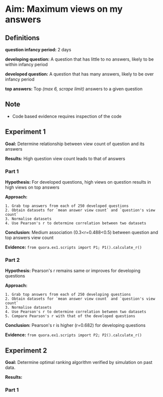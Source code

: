 # Aim: Maximum views on my answers

## Definitions
**question infancy period:** 2 days 

**developing question:** A question that has little to no answers, likely to be within infancy period

**developed question:** A question that has many answers, likely to be over infancy period

**top answers:** Top *(max 6, scrape limit)* answers to a given question

## Note
* Code based evidence requires inspection of the code

## Experiment 1
**Goal:** Determine relationship between view count of question and its answers

**Results:** High question view count leads to that of answers

### Part 1
**Hypothesis:** For developed questions, high views on question results in high views on top answers

**Approach:** 

    1. Grab top answers from each of 250 developed questions
    2. Obtain datasets for `mean answer view count` and `question's view count`
    3. Normalise datasets
    4. Use Pearson's r to determine correlation between two datasets
    
**Conclusion:** Medium association (0.3<r=0.488<0.5) between question and top answers view count

**Evidence:** `from quora.ex1.scripts import P1; P1().calculate_r()`

### Part 2
**Hypothesis:** Pearson's r remains same or improves for developing questions

**Approach:**

    1. Grab top answers from each of 250 developing questions
    2. Obtain datasets for `mean answer view count` and `question's view count`
    3. Normalise datasets
    4. Use Pearson's r to determine correlation between two datasets
    5. Compare Pearson's r with that of the developed questions
    
**Conclusion:** Pearson's r is higher (r=0.682) for developing questions 

**Evidence:** `from quora.ex1.scripts import P2; P2().calculate_r()`

## Experiment 2
**Goal:** Determine optimal ranking algorithm verified by simulation on past data.

**Results:**

### Part 1
